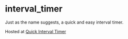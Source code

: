 # interval_timer
Just as the name suggests, a quick and easy interval timer.

Hosted at [Quick Interval Timer](https://quick-interval-timer.netlify.app/)